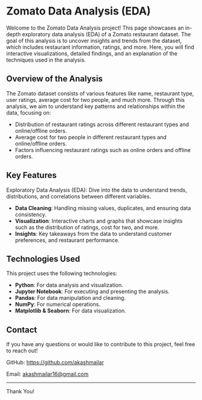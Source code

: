 # Zomato Data Analysis (EDA)
Welcome to the Zomato Data Analysis project! This page showcases an in-depth exploratory data analysis (EDA) of a Zomato restaurant dataset. The goal of this analysis is to uncover insights and trends from the dataset, which includes restaurant information, ratings, and more. Here, you will find interactive visualizations, detailed findings, and an explanation of the techniques used in the analysis.

## Overview of the Analysis
The Zomato dataset consists of various features like name, restaurant type, user ratings, average cost for two people, and much more. Through this analysis, we aim to understand key patterns and relationships within the data, focusing on:

- Distribution of restaurant ratings across different restaurant types and online/offline orders.
- Average cost for two people in different restaurant types and online/offline orders.
- Factors influencing restaurant ratings such as online orders and offline orders.

## Key Features
Exploratory Data Analysis (EDA): Dive into the data to understand trends, distributions, and correlations between different variables.
- **Data Cleaning**: Handling missing values, duplicates, and ensuring data consistency.
- **Visualization**: Interactive charts and graphs that showcase insights such as the distribution of ratings, cost for two, and more.
- **Insights**: Key takeaways from the data to understand customer preferences, and restaurant performance.

## Technologies Used
This project uses the following technologies:

- **Python**: For data analysis and visualization.
- **Jupyter Notebook**: For executing and presenting the analysis.
- **Pandas**: For data manipulation and cleaning.
- **NumPy**: For numerical operations.
- **Matplotlib & Seaborn**: For data visualization.

## Contact
If you have any questions or would like to contribute to this project, feel free to reach out!

GitHub: https://github.com/akashmailar

Email: akashmailar16@gmail.com

-----------
Thank You!
